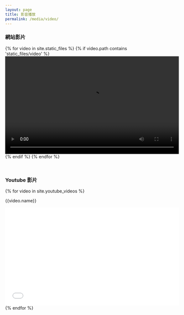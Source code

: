 ```yaml
---
layout: page
title: 影音播放
permalink: /media/video/
---
```


<h3>網站影片</h3>

{% for video in site.static_files %}
{% if video.path contains 'static_files/video' %}
<video width="560" height="315" controls>
  <source src="{{video.path}}" type="video/mp4">
Your browser does not support the video tag.
</video>
{% endif %}
{% endfor %}

<br>

<h3>Youtube 影片</h3>

{% for video in site.youtube_videos %}
<div>
<p>{{video.name}}</p>
<iframe width="560" height="315" src="{{video.url}}" frameborder="0" allowfullscreen></iframe>
</div>
{% endfor %}

